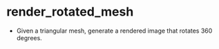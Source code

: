 # render_rotated_mesh
* Given a triangular mesh, generate a rendered image that rotates 360 degrees.
